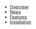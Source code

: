 * [Overview](guide/overview.md)
* [News](guide/news.md)
* [Features](guide/features.md)
* [Installation](guide/installation.md)
